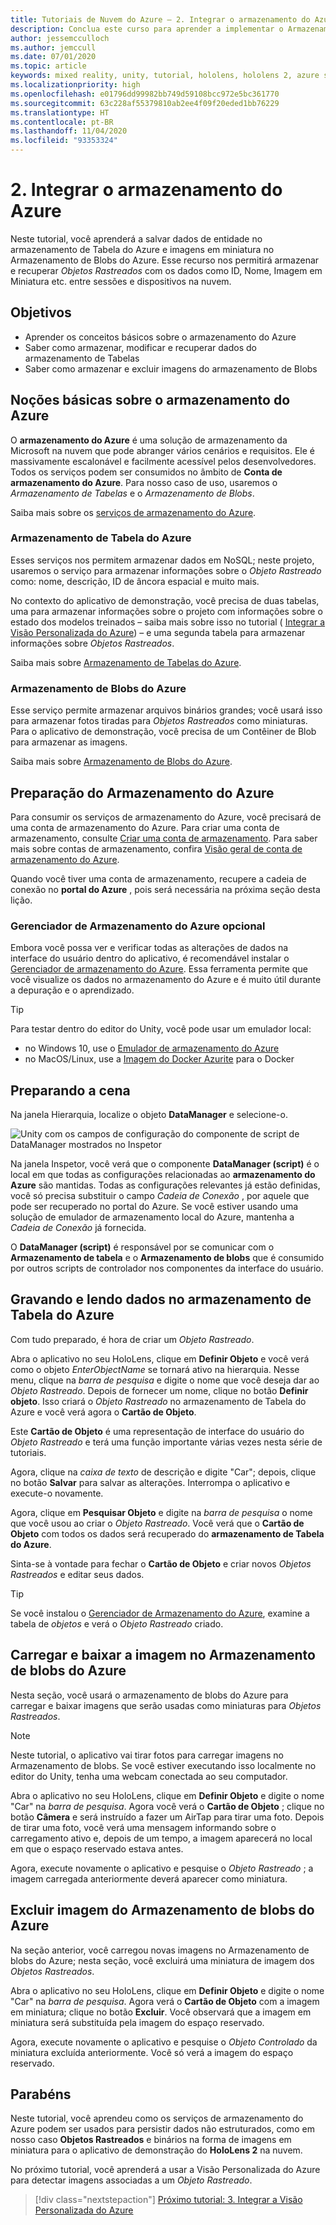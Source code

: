 ```yaml
---
title: Tutoriais de Nuvem do Azure – 2. Integrar o armazenamento do Azure
description: Conclua este curso para aprender a implementar o Armazenamento de Tabelas do Azure e o Armazenamento de Blobs do Azure em um aplicativo do HoloLens 2.
author: jessemcculloch
ms.author: jemccull
ms.date: 07/01/2020
ms.topic: article
keywords: mixed reality, unity, tutorial, hololens, hololens 2, azure storage
ms.localizationpriority: high
ms.openlocfilehash: e01796dd99982bb749d59108bcc972e5bc361770
ms.sourcegitcommit: 63c228af55379810ab2ee4f09f20eded1bb76229
ms.translationtype: HT
ms.contentlocale: pt-BR
ms.lasthandoff: 11/04/2020
ms.locfileid: "93353324"
---
```

# <a name="2-integrating-azure-storage"></a>2. Integrar o armazenamento do Azure

Neste tutorial, você aprenderá a salvar dados de entidade no armazenamento de Tabela do Azure e imagens em miniatura no Armazenamento de Blobs do Azure. Esse recurso nos permitirá armazenar e recuperar *Objetos Rastreados* com os dados como ID, Nome, Imagem em Miniatura etc. entre sessões e dispositivos na nuvem.

## <a name="objectives"></a>Objetivos

* Aprender os conceitos básicos sobre o armazenamento do Azure
* Saber como armazenar, modificar e recuperar dados do armazenamento de Tabelas
* Saber como armazenar e excluir imagens do armazenamento de Blobs

## <a name="understanding-azure-storage"></a>Noções básicas sobre o armazenamento do Azure

O **armazenamento do Azure** é uma solução de armazenamento da Microsoft na nuvem que pode abranger vários cenários e requisitos. Ele é massivamente escalonável e facilmente acessível pelos desenvolvedores. Todos os serviços podem ser consumidos no âmbito de **Conta de armazenamento do Azure**. Para nosso caso de uso, usaremos o *Armazenamento de Tabelas* e o *Armazenamento de Blobs*.

Saiba mais sobre os [serviços de armazenamento do Azure](https://docs.microsoft.com/azure/storage/blobs/storage-blobs-overview).

### <a name="azure-table-storage"></a>Armazenamento de Tabela do Azure

Esses serviços nos permitem armazenar dados em NoSQL; neste projeto, usaremos o serviço para armazenar informações sobre o *Objeto Rastreado* como: nome, descrição, ID de âncora espacial e muito mais.

No contexto do aplicativo de demonstração, você precisa de duas tabelas, uma para armazenar informações sobre o projeto com informações sobre o estado dos modelos treinados – saiba mais sobre isso no tutorial ( [Integrar a Visão Personalizada do Azure](mr-learning-azure-03.md)) – e uma segunda tabela para armazenar informações sobre *Objetos Rastreados*.

Saiba mais sobre [Armazenamento de Tabelas do Azure](https://docs.microsoft.com/azure/storage/tables/table-storage-overview).

### <a name="azure-blob-storage"></a>Armazenamento de Blobs do Azure

Esse serviço permite armazenar arquivos binários grandes; você usará isso para armazenar fotos tiradas para *Objetos Rastreados* como miniaturas.
Para o aplicativo de demonstração, você precisa de um Contêiner de Blob para armazenar as imagens.

Saiba mais sobre [Armazenamento de Blobs do Azure](https://docs.microsoft.com/azure/storage/blobs/storage-blobs-introduction).

## <a name="preparing-azure-storage"></a>Preparação do Armazenamento do Azure

Para consumir os serviços de armazenamento do Azure, você precisará de uma conta de armazenamento do Azure. Para criar uma conta de armazenamento, consulte [Criar uma conta de armazenamento](https://docs.microsoft.com/azure/storage/common/storage-account-create?tabs=azure-portal). Para saber mais sobre contas de armazenamento, confira [Visão geral de conta de armazenamento do Azure](https://docs.microsoft.com/azure/storage/common/storage-account-overview).

Quando você tiver uma conta de armazenamento, recupere a cadeia de conexão no **portal do Azure** , pois será necessária na próxima seção desta lição.

### <a name="optional-azure-storage-explorer"></a>Gerenciador de Armazenamento do Azure opcional

Embora você possa ver e verificar todas as alterações de dados na interface do usuário dentro do aplicativo, é recomendável instalar o [Gerenciador de armazenamento do Azure](https://azure.microsoft.com/features/storage-explorer/). Essa ferramenta permite que você visualize os dados no armazenamento do Azure e é muito útil durante a depuração e o aprendizado.

> [!TIP]
> Para testar dentro do editor do Unity, você pode usar um emulador local:
> * no Windows 10, use o [Emulador de armazenamento do Azure](https://docs.microsoft.com/azure/storage/common/storage-use-emulator)
> * no MacOS/Linux, use a [Imagem do Docker Azurite](https://hub.docker.com/_/microsoft-azure-storage-azurite) para o Docker

## <a name="preparing-the-scene"></a>Preparando a cena

Na janela Hierarquia, localize o objeto **DataManager** e selecione-o.

![Unity com os campos de configuração do componente de script de DataManager mostrados no Inspetor](images/mr-learning-azure/tutorial2-section4-step1-1.png)

Na janela Inspetor, você verá que o componente **DataManager (script)** é o local em que todas as configurações relacionadas ao **armazenamento do Azure** são mantidas. Todas as configurações relevantes já estão definidas, você só precisa substituir o campo *Cadeia de Conexão* , por aquele que pode ser recuperado no portal do Azure. Se você estiver usando uma solução de emulador de armazenamento local do Azure, mantenha a *Cadeia de Conexão* já fornecida.

O **DataManager (script)** é responsável por se comunicar com o **Armazenamento de tabela** e o **Armazenamento de blobs** que é consumido por outros scripts de controlador nos componentes da interface do usuário.

## <a name="writing-and-reading-data-from-azure-table-storage"></a>Gravando e lendo dados no armazenamento de Tabela do Azure

Com tudo preparado, é hora de criar um *Objeto Rastreado*.

Abra o aplicativo no seu HoloLens, clique em **Definir Objeto** e você verá como o objeto *EnterObjectName* se tornará ativo na hierarquia. Nesse menu, clique na *barra de pesquisa* e digite o nome que você deseja dar ao *Objeto Rastreado*. Depois de fornecer um nome, clique no botão **Definir objeto**. Isso criará o *Objeto Rastreado* no armazenamento de Tabela do Azure e você verá agora o **Cartão de Objeto**.

Este **Cartão de Objeto** é uma representação de interface do usuário do *Objeto Rastreado* e terá uma função importante várias vezes nesta série de tutoriais.

Agora, clique na *caixa de texto* de descrição e digite "Car"; depois, clique no botão **Salvar** para salvar as alterações. Interrompa o aplicativo e execute-o novamente.

Agora, clique em **Pesquisar Objeto** e digite na *barra de pesquisa* o nome que você usou ao criar o *Objeto Rastreado*. Você verá que o **Cartão de Objeto** com todos os dados será recuperado do **armazenamento de Tabela do Azure**.

Sinta-se à vontade para fechar o **Cartão de Objeto** e criar novos *Objetos Rastreados* e editar seus dados.

> [!TIP]
> Se você instalou o [Gerenciador de Armazenamento do Azure](https://azure.microsoft.com/features/storage-explorer/), examine a tabela de *objetos* e verá o *Objeto Rastreado* criado.

## <a name="uploading-and-download-image-from-azure-blob-storage"></a>Carregar e baixar a imagem no Armazenamento de blobs do Azure

Nesta seção, você usará o armazenamento de blobs do Azure para carregar e baixar imagens que serão usadas como miniaturas para *Objetos Rastreados*.

> [!NOTE]
> Neste tutorial, o aplicativo vai tirar fotos para carregar imagens no Armazenamento de blobs. Se você estiver executando isso localmente no editor do Unity, tenha uma webcam conectada ao seu computador.

Abra o aplicativo no seu HoloLens, clique em **Definir Objeto** e digite o nome "Car" na *barra de pesquisa*. Agora você verá o **Cartão de Objeto** ; clique no botão **Câmera** e será instruído a fazer um AirTap para tirar uma foto. Depois de tirar uma foto, você verá uma mensagem informando sobre o carregamento ativo e, depois de um tempo, a imagem aparecerá no local em que o espaço reservado estava antes.

Agora, execute novamente o aplicativo e pesquise o *Objeto Rastreado* ; a imagem carregada anteriormente deverá aparecer como miniatura.

## <a name="deleting-image-from-azure-blob-storage"></a>Excluir imagem do Armazenamento de blobs do Azure

Na seção anterior, você carregou novas imagens no Armazenamento de blobs do Azure; nesta seção, você excluirá uma miniatura de imagem dos *Objetos Rastreados*.

Abra o aplicativo no seu HoloLens, clique em **Definir Objeto** e digite o nome "Car" na *barra de pesquisa*. Agora verá o **Cartão de Objeto** com a imagem em miniatura; clique no botão **Excluir**. Você observará que a imagem em miniatura será substituída pela imagem do espaço reservado.

Agora, execute novamente o aplicativo e pesquise o *Objeto Controlado* da miniatura excluída anteriormente. Você só verá a imagem do espaço reservado.

## <a name="congratulations"></a>Parabéns

Neste tutorial, você aprendeu como os serviços de armazenamento do Azure podem ser usados para persistir dados não estruturados, como em nosso caso **Objetos Rastreados** e binários na forma de imagens em miniatura para o aplicativo de demonstração do **HoloLens 2** na nuvem.

No próximo tutorial, você aprenderá a usar a Visão Personalizada do Azure para detectar imagens associadas a um *Objeto Rastreado*.

> [!div class="nextstepaction"]
> [Próximo tutorial: 3. Integrar a Visão Personalizada do Azure](mr-learning-azure-03.md)
